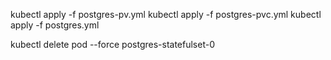 kubectl apply -f postgres-pv.yml
kubectl apply -f postgres-pvc.yml
kubectl apply -f postgres.yml


 kubectl delete pod --force postgres-statefulset-0
